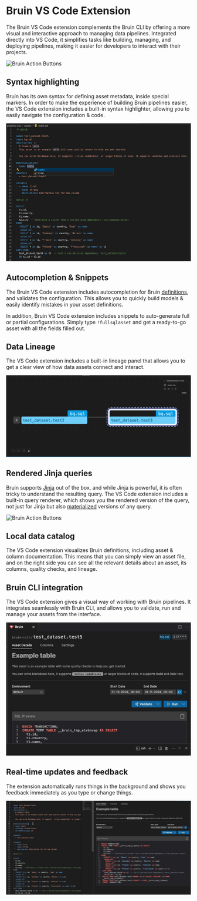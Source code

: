 # Bruin VS Code Extension

The Bruin VS Code extension complements the Bruin CLI by offering a more visual and interactive approach to managing data pipelines. Integrated directly into VS Code, it simplifies tasks like building, managing, and deploying pipelines, making it easier for developers to interact with their projects.

![Bruin Action Buttons](/vscode-extension/render-asset.gif)


## Syntax highlighting

Bruin has its own syntax for defining asset metadata, inside special markers. In order to make the experience of building Bruin pipelines easier, the VS Code extension includes a built-in syntax highlighter, allowing you to easily navigate the configuration & code.

![Syntaxe Coloring](../public/vscode-extension/syntaxe-coloring.png)

## Autocompletion & Snippets

The Bruin VS Code extension includes autocompletion for Bruin [definitions](../assets/definition-schema), and validates the configuration. This allows you to quickly build models & easily identify mistakes in your asset definitions.

In addition, Bruin VS Code extension includes snippets to auto-generate full or partial configurations. Simply type `!fullsqlasset` and get a ready-to-go asset with all the fields filled out.

## Data Lineage

The VS Code extension includes a built-in lineage panel that allows you to get a clear view of how data assets connect and interact.

![Lineage Overview](../public/vscode-extension/panels/lineage-panel/lineage-overview.png)

## Rendered Jinja queries
Bruin supports [Jinja](../assets/templating/templating) out of the box, and while Jinja is powerful, it is often tricky to understand the resulting query. The VS Code extension includes a built-in query renderer, which shows you the rendered version of the query, not just for Jinja but also [materialized](../assets/materialization.md) versions of any query.

![Bruin Action Buttons](/vscode-extension/render-asset.gif)



## Local data catalog

The VS Code extension visualizes Bruin definitions, including asset & column documentation. This means that you can simply view an asset file, and on the right side you can see all the relevant details about an asset, its columns, quality checks, and lineage.


## Bruin CLI integration

The VS Code extension gives a visual way of working with Bruin pipelines. It integrates seamlessly with Bruin CLI, and allows you to validate, run and manage your assets from the interface.

![CLI Integration](../public/vscode-extension/action-buttons.gif)

## Real-time updates and feedback
The extension automatically runs things in the background and shows you feedback immediately as you type or change things.

![Real-Time Feedback](../public/vscode-extension/real-time-feedback.gif)
